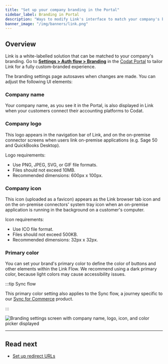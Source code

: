 ```yaml
---
title: "Set up your company branding in the Portal"
sidebar_label: Branding in Portal
description: "Ways to modify Link's interface to match your company's branding"
banner_image: "/img/banners/link.png"
---
```


## Overview

Link is a white-labelled solution that can be matched to your company's branding. Go to **[Settings > Auth flow > Branding](https://app.codat.io/settings/branding)** in the [Codat Portal](https://app.codat.io) to tailor Link for a fully custom-branded experience.

The branding settings page autosaves when changes are made. You can adjust the following UI elements:

### Company name

Your company name, as you see it in the Portal, is also displayed in Link when your customers connect their accounting platforms to Codat.

### Company logo

This logo appears in the navigation bar of Link, and on the on-premise connector screens when users link on-premise applications (e.g. Sage 50 and QuickBooks Desktop).

Logo requirements:
- Use PNG, JPEG, SVG, or GIF file formats. 
- Files should not exceed 10MB.
- Recommended dimensions: 600px x 100px.

### Company icon

This icon (uploaded as a favicon) appears as the Link browser tab icon and on the on-premise connectors' system tray icon when an on-premise application is running in the background on a customer's computer.

Icon requirements:
- Use ICO file format.
- Files should not exceed 500KB. 
- Recommended dimensions: 32px x 32px.

### Primary color

You can set your brand's primary color to define the color of buttons and other elements within the Link Flow. We recommend using a dark primary color, because light colors may cause accessibility issues.

:::tip Sync flow

This primary color setting also applies to the Sync flow, a journey specific to our [Sync for Commerce](/commerce/overview) product.

:::

<img
  src="/img/old/1cef143-branding.PNG"
  alt="Branding settings screen with company name, logo, icon, and color picker displayed"
/>

---

## Read next

- [Set up redirect URLs](/auth-flow/customize/set-up-redirects)